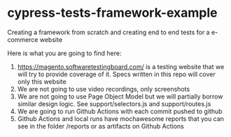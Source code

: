 # cypress-tests-framework-example
Creating a framework from scratch and creating end to end tests for a e-commerce website

Here is what you are going to find here:

1. https://magento.softwaretestingboard.com/ is a testing website that we will try to provide coverage of it. Specs written in this repo will cover only this website
2. We are not going to use video recordings, only screenshots
3. We are not going to use Page Object Model but we will partially borrow similar design logic. See support/selectors.js and support/routes.js
4. We are going to run Github Actions with each commit pushed to github
5. Github Actions and local runs have mochawesome reports that you can see in the folder /reports or as artifacts on Github Actions
